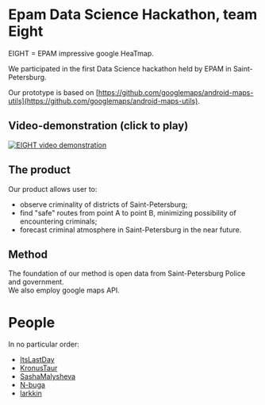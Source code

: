 # Epam Data Science Hackathon, team Eight

EIGHT = EPAM impressive google HeaTmap.

We participated in the first Data Science hackathon held by EPAM in Saint-Petersburg.

Our prototype is based on [https://github.com/googlemaps/android-maps-utils](https://github.com/googlemaps/android-maps-utils).

## Video-demonstration (click to play)
[![EIGHT video demonstration](https://img.youtube.com/vi/l-iyOyqC85Q/0.jpg)](https://youtu.be/l-iyOyqC85Q)

## The product
Our product allows user to:
- observe criminality of districts of Saint-Petersburg;
- find "safe" routes from point A to point B, minimizing possibility of encountering criminals;
- forecast criminal atmosphere in Saint-Petersburg in the near future.

## Method
The foundation of our method is open data from Saint-Petersburg Police and government.  
We also employ google maps API.

# People
In no particular order:
- [ItsLastDay](https://github.com/ItsLastDay)  
- [KronusTaur](https://github.com/KronusTaur)
- [SashaMalysheva](https://github.com/SashaMalysheva)
- [N-buga](https://github.com/N-buga)
- [larkkin](https://github.com/larkkin)

